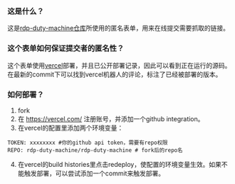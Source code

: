 ### 这是什么？

这是[rdp-duty-machine仓库](https://github.com/rdp-duty-machine/rdp-duty-machine)所使用的匿名表单，用来在线提交需要抓取的链接。

### 这个表单如何保证提交者的匿名性？

这个表单使用[vercel](https://vercel.com/)部署，并且已公开部署记录，因此可以看到正在运行的源码。在最新的commit下可以找到vercel机器人的评论，标注了已经被部署的版本。

### 如何部署？

1. fork
2. 在 https://vercel.com/ 注册账号，并添加一个github integration。
3. 在vercel的配置里添加两个环境变量：
```
TOKEN: xxxxxxxx #你的github api token，需要有repo权限
REPO: rdp-duty-machine/rdp-duty-machine # fork后的repo名
```
4. 在vercel的build histories里点击redeploy，使配置的环境变量生效。如果不能触发部署，可以尝试添加一个commit来触发部署。

